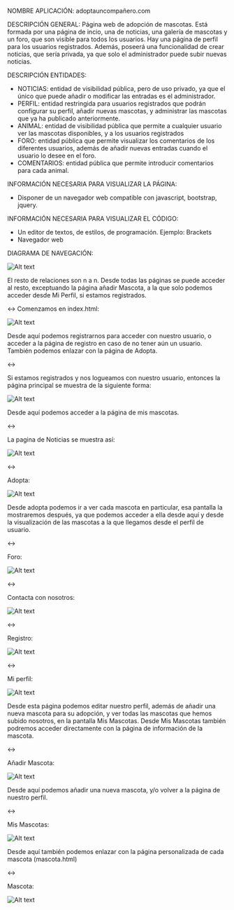NOMBRE APLICACIÓN: adoptauncompañero.com

DESCRIPCIÓN GENERAL: Página web de adopción de mascotas. Está formada por una página de incio, una  de noticias, una galería de mascotas y un foro, que son visible para todos los usuarios. Hay una página de perfil para los usuarios registrados. Además, poseerá una funcionalidad de crear noticias, que sería privada, ya que solo el administrador puede subir nuevas noticias.

DESCRIPCIÓN ENTIDADES:
* NOTICIAS: entidad de visibilidad pública, pero de uso privado, ya que el único que puede añadir o modificar las entradas es el administrador. 
* PERFIL: entidad restringida para usuarios registrados que podrán configurar su perfil, añadir nuevas mascotas, y administrar las mascotas que ya ha publicado anteriormente.
* ANIMAL: entidad de visibilidad pública que permite a cualquier usuario ver las mascotas disponibles, y a los usuarios registrados
* FORO: entidad pública que permite visualizar los comentarios de los diferentes usuarios, además de añadir nuevas entradas cuando el usuario lo desee en el foro.
* COMENTARIOS: entidad pública que permite introducir comentarios para cada animal.

INFORMACIÓN NECESARIA PARA VISUALIZAR LA PÁGINA:
* Disponer de un navegador web compatible con javascript, bootstrap, jquery.

INFORMACIÓN NECESARIA PARA VISUALIZAR EL CÓDIGO:
* Un editor de textos, de estilos, de programación. Ejemplo: Brackets
* Navegador web

DIAGRAMA DE NAVEGACIÓN:

![Alt text](capturas/Diagrama.png "imagen diagrama")

El resto de relaciones son n a n. 
Desde todas las páginas se puede acceder al resto, exceptuando la página añadir Mascota, a la que solo podemos acceder desde Mi Perfil, si estamos registrados.

<->
Comenzamos en index.html:

![Alt text](capturas/imagen1.png "imagen index.html")

Desde aquí podemos registrarnos para acceder con nuestro usuario, o acceder a la página de registro en caso de no tener aún un usuario.
También podemos enlazar con la página de Adopta.

<->

Si estamos registrados y nos logueamos con nuestro usuario, entonces la página principal se muestra de la siguiente forma:

![Alt text](capturas/imagen2.png "imagen inicio.html")

Desde aquí podemos acceder a la página de mis mascotas.

<->

La pagina de Noticias se muestra así:

![Alt text](capturas/imagen3.png "imagen noticias") 

<->

Adopta:

![Alt text](capturas/imagen4.png "imagen adopta")

Desde adopta podemos ir a ver cada mascota en particular, esa pantalla la mostraremos después, ya que podemos acceder a ella desde aquí y desde la visualización de las mascotas a la que llegamos desde el perfil de usuario.

<->

Foro:

![Alt text](capturas/imagen5.png "imagen foro") 

<->

Contacta con nosotros:

![Alt text](capturas/imagen6.png "imagen contacta")
 
<->

Registro:

![Alt text](capturas/imagen7.png "imagen registro") 

<->

Mi perfil:

![Alt text](capturas/imagen8.png "imagen mi Perfil") 


Desde esta página podemos editar nuestro perfil, además de añadir una nueva mascota para su adopción, y ver todas las mascotas que hemos subido nosotros, en la pantalla Mis Mascotas.
Desde Mis Mascotas también podremos acceder directamente con la página de información de la mascota.

<->

Añadir Mascota:

![Alt text](capturas/imagen9.png "imagen añadir Mascota") 

Desde aquí podemos añadir una nueva mascota, y/o volver a la página de nuestro perfil.

<->

Mis Mascotas:

![Alt text](capturas/imagen10.png "imagen mis mascotas") 

Desde aquí también podemos enlazar con la página personalizada de cada mascota (mascota.html)

<->

Mascota:

![Alt text](capturas/imagen11.png "imagen mascota") 










